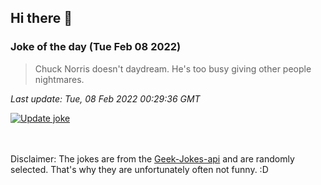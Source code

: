 ## Hi there 👋

### Joke of the day (Tue Feb 08 2022)
<!-- joke -->
>Chuck Norris doesn't daydream. He's too busy giving other people nightmares.
<!-- /joke -->

*Last update: Tue, 08 Feb 2022 00:29:36 GMT*

[![Update joke](https://github.com/nclskfm/nclskfm/actions/workflows/joke.yml/badge.svg)](https://github.com/nclskfm/nclskfm/actions/workflows/joke.yml)

<br><br>
Disclaimer: The jokes are from the [Geek-Jokes-api](https://github.com/sameerkumar18/geek-joke-api) and are randomly selected. That's why they are unfortunately often not funny. :D
